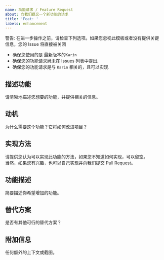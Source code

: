 ```yaml
---
name: 功能请求 / Feature Request
about: 向我们提交一个新功能的请求
title: 'Feat: '
labels: enhancement
---
```


警告: 在进一步操作之前，请检查下列选项。如果您忽视此模板或者没有提供关键信息，您的 Issue 将直接被关闭

- 确保您使用的是 最新版本的`Karin`
- 确保您的功能请求尚未在 Issues 列表中提出.
- 确保您的功能请求是与 `Karin` 相关的，且可以实现.

## 描述功能

请清晰地描述您想要的功能，并提供相关的信息。

## 动机

为什么需要这个功能？它将如何改进项目？

## 实现方法

请提供您认为可以实现此功能的方法，如果您不知道如何实现，可以留空。  
当然，如果您有兴趣，也可以自己实现并向我们提交 Pull Request。

## 功能描述

简要描述你希望增加的功能。

## 替代方案

是否有其他可行的替代方案？

## 附加信息

任何额外的上下文或截图。
